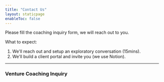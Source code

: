 ```yaml
---
title: "Contact Us"
layout: staticpage
enableToc: false
---
```


Please fill the coaching inquiry form, we will reach out to you.

What to expect:

1. We'll reach out and setup an exploratory conversation (15mins).
2. We'll build a client portal and invite you (we use Notion).
<hr>

### Venture Coaching Inquiry

<iframe data-tally-src="https://tally.so/embed/wAzyve?alignLeft=1&hideTitle=1&transparentBackground=1&dynamicHeight=1" loading="lazy" width="100%" height="100" frameborder="0" marginheight="0" marginwidth="0" title="Coaching Inquiry"></iframe><script>var d=document,w="https://tally.so/widgets/embed.js",v=function(){"undefined"!=typeof Tally?Tally.loadEmbeds():d.querySelectorAll("iframe[data-tally-src]:not([src])").forEach((function(e){e.src=e.dataset.tallySrc}))};if("undefined"!=typeof Tally)v();else if(d.querySelector('script[src="'+w+'"]')==null){var s=d.createElement("script");s.src=w,s.onload=v,s.onerror=v,d.body.appendChild(s);}</script>
